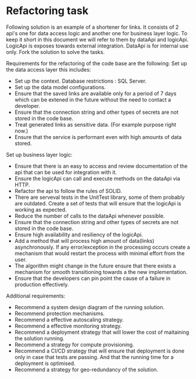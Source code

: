 # Refactoring task

Following solution is an example of a shortener for links.
It consists of 2 api's one for data access logic and another one for business layer logic.
To keep it short in this document we will refer to them by dataApi and logicApi.
LogicApi is exposes towards external integration. DataApi is for internal use only.
Fork the solution to solve the tasks.


Requirements for the refactoring of the code base are the following:
Set up the data access layer this includes:
- Set up the context. Database restrictions : SQL Server.
- Set up the data model configurations.
- Ensure that the saved links are available only for a period of 7 days which can be extened in the future without the need to contact a developer. 
- Ensure that the connection string and other types of secrets are not stored in the code base.
- Treat generated links as sensitive data. (For example purpose right now.)
- Ensure that the service is performant even with high amounts of data stored.

Set up business layer logic:
- Ensure that there is an easy to access and review documentation of the api that can be used for integration with it.
- Ensure the logicApi can call and execute methods on the dataApi via HTTP.
- Refactor the api to follow the rules of SOLID.
- There are serveval tests in the UnitTest library, some of them probably are outdated. Create a set of tests that will ensure that the logicApi is working as expected.
- Reduce the number of calls to the dataApi whenever possible.
- Ensure that the connection string and other types of secrets are not stored in the code base.
- Ensure high availability and resiliency of the logicApi.
- Add a method that will process high amount of data(links) asynchronously. If any error/exception in the processing occurs create a mechanism that would restart the process with minimal effort from the user.
- The algorithm might change in the future ensure that there exists a mechanism for smooth transitioning towards a the new implementation.
- Ensure that the developers can pin point the cause of a failure in production effectively.


Additional requirements:

- Recommend a system design diagram of the running solution.
- Recommend protection mechanisms.
- Recommend a effective autoscaling strategy.
- Recommend a effective monitoring strategy.
- Recommend a deployment strategy that will lower the cost of maitaining the solution running.
- Recommend a strategy for compute provisioning.
- Recommend a CI/CD strategy that will ensure that deployment is done only in case that tests are passing. And that the running time for a deployment is optimised.
- Recommend a strategy for geo-redundancy of the solution.

